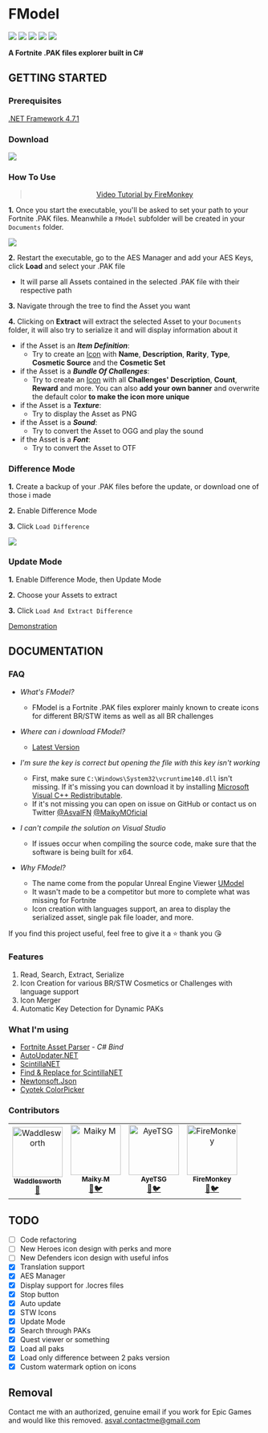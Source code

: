 ﻿# FModel

[![](https://img.shields.io/github/downloads/iAmAsval/FModel/total.svg?color=green&label=Total%20Downloads&logo=buzzfeed&logoColor=white)](https://github.com/iAmAsval/FModel/releases)
[![](https://img.shields.io/github/downloads/iAmAsval/FModel/latest/total.svg?label=2.4.4&logo=buzzfeed&logoColor=white)](https://github.com/iAmAsval/FModel//releases/latest)
[![](https://img.shields.io/badge/License-GPL-blue.svg?logo=gnu)](https://github.com/iAmAsval/FModel/blob/master/LICENSE)
[![](https://img.shields.io/badge/Twitter-@AsvalFN-1da1f2.svg?logo=twitter)](https://twitter.com/AsvalFN)
[![](https://img.shields.io/badge/Discord-Need%20Help%3F-7289da.svg?logo=discord)](https://discord.gg/JmWvXKb)

**A Fortnite .PAK files explorer built in C#**

## GETTING STARTED
### Prerequisites
[.NET Framework 4.7.1](https://dotnet.microsoft.com/download/dotnet-framework/net471)
### Download
[![](https://img.shields.io/badge/Release-2.4.4-orange.svg?logo=github)](https://github.com/iAmAsval/FModel/releases/latest)
### How To Use
><p align="center"><a href="https://www.youtube.com/watch?v=rWlux5vg9Xs">Video Tutorial by FireMonkey</a></p>

**1.** Once you start the executable, you'll be asked to set your path to your Fortnite .PAK files. Meanwhile a `FModel` subfolder will be created in your `Documents` folder.

![](https://i.imgur.com/j0WJcDW.gif)

**2.** Restart the executable, go to the AES Manager and add your AES Keys, click **Load** and select your .PAK file
- It will parse all Assets contained in the selected .PAK file with their respective path
  
**3.** Navigate through the tree to find the Asset you want

**4.** Clicking on **Extract** will extract the selected Asset to your `Documents` folder, it will also try to serialize it and will display information about it
- if the Asset is an **_Item Definition_**:
    - Try to create an [Icon](https://i.imgur.com/8hxXSsA.png) with **Name**, **Description**, **Rarity**, **Type**, **Cosmetic Source** and the **Cosmetic Set**
- if the Asset is a **_Bundle Of Challenges_**:
    - Try to create an [Icon](https://i.imgur.com/SzW11Kk.png) with all **Challenges' Description**, **Count**, **Reward** and more. You can also **add your own banner** and overwrite the default color **to make the icon more unique**
- if the Asset is a **_Texture_**:
    - Try to display the Asset as PNG
- if the Asset is a **_Sound_**:
    - Try to convert the Asset to OGG and play the sound
- if the Asset is a **_Font_**:
    - Try to convert the Asset to OTF

### Difference Mode
**1.** Create a backup of your .PAK files before the update, or download one of those i made

**2.** Enable Difference Mode

**3.** Click `Load Difference`

![](https://i.imgur.com/us68z5R.gif)

### Update Mode
**1.** Enable Difference Mode, then Update Mode

**2.** Choose your Assets to extract

**3.** Click `Load And Extract Difference`

[Demonstration](https://streamable.com/c39oz)

## DOCUMENTATION
### FAQ
- _What's FModel?_

    - FModel is a Fortnite .PAK files explorer mainly known to create icons for different BR/STW items as well as all BR challenges

- _Where can i download FModel?_
    - [Latest Version](https://github.com/iAmAsval/FModel/releases/latest/download/FModel.zip)

- _I'm sure the key is correct but opening the file with this key isn't working_

    - First, make sure `C:\Windows\System32\vcruntime140.dll` isn't missing. If it's missing you can download it by installing [Microsoft Visual C++ Redistributable](https://support.microsoft.com/en-us/help/2977003/the-latest-supported-visual-c-downloads).
    - If it's not missing you can open on issue on GitHub or contact us on Twitter [@AsvalFN](https://twitter.com/AsvalFN) [@MaikyMOficial](https://twitter.com/MaikyMOficial)

- _I can't compile the solution on Visual Studio_

    - If issues occur when compiling the source code, make sure that the software is being built for x64.

- _Why FModel?_

    - The name come from the popular Unreal Engine Viewer [UModel](https://github.com/gildor2/UModel)
    - It wasn't made to be a competitor but more to complete what was missing for Fortnite
    - Icon creation with languages support, an area to display the serialized asset, single pak file loader, and more.

If you find this project useful, feel free to give it a :star: thank you :kissing_heart:

### Features
 1. Read, Search, Extract, Serialize
 2. Icon Creation for various BR/STW Cosmetics or Challenges with language support
 3. Icon Merger
 4. Automatic Key Detection for Dynamic PAKs
### What I'm using
  - [Fortnite Asset Parser](https://github.com/SirWaddles/JohnWickParse) - *C# Bind*
  - [AutoUpdater.NET](https://github.com/ravibpatel/AutoUpdater.NET)
  - [ScintillaNET](https://www.nuget.org/packages/jacobslusser.ScintillaNET)
  - [Find & Replace for ScintillaNET](https://www.nuget.org/packages/snt.ScintillaNet.FindReplaceDialog/)
  - [Newtonsoft.Json](https://github.com/JamesNK/Newtonsoft.Json)
  - [Cyotek ColorPicker](https://github.com/cyotek/Cyotek.Windows.Forms.ColorPicker)
### Contributors
<table><tr><td align="center"><a href="https://github.com/SirWaddles"><img src="https://avatars1.githubusercontent.com/u/769399?s=200&v=4" width="100px;" alt="Waddlesworth"/><br /><sub><b>Waddlesworth</b></sub></a><br><a href="https://github.com/SirWaddles" title="Github">🔧</a></td><td align="center"><a href="https://github.com/MaikyM"><img src="https://avatars3.githubusercontent.com/u/51415805?s=200&v=4" width="100px;" alt="Maiky M"/><br /><sub><b>Maiky M</b></sub></a><br /><a href="https://github.com/MaikyM" title="Github">🔧</a><a href="https://twitter.com/MaikyMOficial" title="Twitter">🐦</a></td><td align="center"><a href="https://github.com/AyeTSG"><img src="https://avatars1.githubusercontent.com/u/49595354?s=200&v=4" width="100px;" alt="AyeTSG"/><br><sub><b>AyeTSG</b></sub></a><br><a href="https://github.com/AyeTSG" title="Github">🔧</a><a href="https://twitter.com/AyeTSG" title="Twitter">🐦</a></td><td align="center"><a href="https://github.com/ItsFireMonkey"><img src="https://avatars2.githubusercontent.com/u/38590471?s=200&v=4" width="100px;" alt="FireMonkey"/><br /><sub><b>FireMonkey</b></sub></a><br><a href="https://github.com/ItsFireMonkey" title="Github">🔧</a><a href="https://twitter.com/iFireMonkey" title="Twitter">🐦</a></td></tr></table>

## TODO
  - [ ] Code refactoring
  - [ ] New Heroes icon design with perks and more
  - [ ] New Defenders icon design with useful infos
  - [x] Translation support
  - [x] AES Manager
  - [x] Display support for .locres files
  - [x] Stop button
  - [x] Auto update
  - [x] STW Icons
  - [x] Update Mode
  - [x] Search through PAKs
  - [x] Quest viewer or something
  - [x] Load all paks
  - [x] Load only difference between 2 paks version
  - [x] Custom watermark option on icons

## Removal
Contact me with an authorized, genuine email if you work for Epic Games and would like this removed.
asval.contactme@gmail.com

